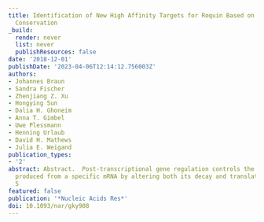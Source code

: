 ```yaml
---
title: Identification of New High Affinity Targets for Roquin Based on Structural
  Conservation
_build:
  render: never
  list: never
  publishResources: false
date: '2018-12-01'
publishDate: '2023-04-06T12:14:12.756003Z'
authors:
- Johannes Braun
- Sandra Fischer
- Zhenjiang Z. Xu
- Hongying Sun
- Dalia H. Ghoneim
- Anna T. Gimbel
- Uwe Plessmann
- Henning Urlaub
- David H. Mathews
- Julia E. Weigand
publication_types:
- '2'
abstract: Abstract.  Post-transcriptional gene regulation controls the amount of protein
  produced from a specific mRNA by altering both its decay and translation rates.
  S
featured: false
publication: '*Nucleic Acids Res*'
doi: 10.1093/nar/gky908
---
```


